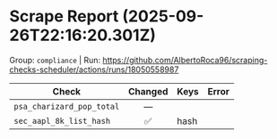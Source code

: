 # Scrape Report (2025-09-26T22:16:20.301Z)

Group: `compliance`  |  Run: https://github.com/AlbertoRoca96/scraping-checks-scheduler/actions/runs/18050558987

| Check | Changed | Keys | Error |
|---|:---:|:--|:--|
| `psa_charizard_pop_total` | — |  |  |
| `sec_aapl_8k_list_hash` | ✅ | hash |  |

